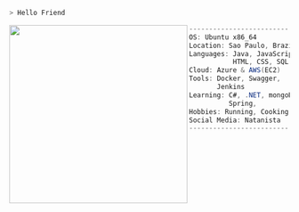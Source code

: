 ```zsh
> Hello Friend
```
<img src="https://i.gifer.com/9wDf.gif" align="left" width="320" />


```csharp
-------------------------
OS: Ubuntu x86_64
Location: Sao Paulo, Brazil
Languages: Java, JavaScript,
           HTML, CSS, SQL
Cloud: Azure & AWS(EC2)
Tools: Docker, Swagger,
       Jenkins
Learning: C#, .NET, mongoDB,
          Spring, 
Hobbies: Running, Cooking
Social Media: Natanista
-------------------------
```
